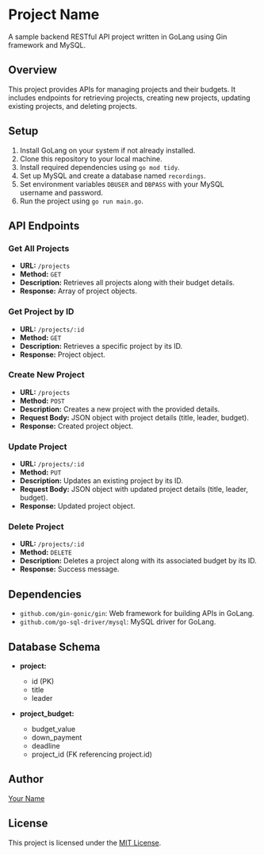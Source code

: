 # Project Name

A sample backend RESTful API project written in GoLang using Gin framework and MySQL.

## Overview

This project provides APIs for managing projects and their budgets. It includes endpoints for retrieving projects, creating new projects, updating existing projects, and deleting projects.

## Setup

1. Install GoLang on your system if not already installed.
2. Clone this repository to your local machine.
3. Install required dependencies using `go mod tidy`.
4. Set up MySQL and create a database named `recordings`.
5. Set environment variables `DBUSER` and `DBPASS` with your MySQL username and password.
6. Run the project using `go run main.go`.

## API Endpoints

### Get All Projects

- **URL:** `/projects`
- **Method:** `GET`
- **Description:** Retrieves all projects along with their budget details.
- **Response:** Array of project objects.

### Get Project by ID

- **URL:** `/projects/:id`
- **Method:** `GET`
- **Description:** Retrieves a specific project by its ID.
- **Response:** Project object.

### Create New Project

- **URL:** `/projects`
- **Method:** `POST`
- **Description:** Creates a new project with the provided details.
- **Request Body:** JSON object with project details (title, leader, budget).
- **Response:** Created project object.

### Update Project

- **URL:** `/projects/:id`
- **Method:** `PUT`
- **Description:** Updates an existing project by its ID.
- **Request Body:** JSON object with updated project details (title, leader, budget).
- **Response:** Updated project object.

### Delete Project

- **URL:** `/projects/:id`
- **Method:** `DELETE`
- **Description:** Deletes a project along with its associated budget by its ID.
- **Response:** Success message.

## Dependencies

- `github.com/gin-gonic/gin`: Web framework for building APIs in GoLang.
- `github.com/go-sql-driver/mysql`: MySQL driver for GoLang.

## Database Schema

- **project:**

  - id (PK)
  - title
  - leader

- **project_budget:**
  - budget_value
  - down_payment
  - deadline
  - project_id (FK referencing project.id)

## Author

[Your Name](https://github.com/yourusername)

## License

This project is licensed under the [MIT License](LICENSE).

